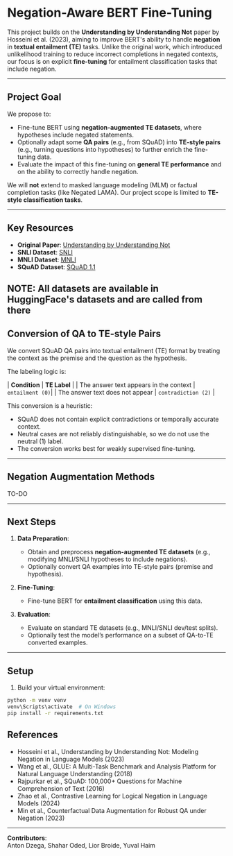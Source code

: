 # Negation-Aware BERT Fine-Tuning

This project builds on the **Understanding by Understanding Not** paper by Hosseini et al. (2023), aiming to improve BERT's ability to handle **negation** in **textual entailment (TE)** tasks. Unlike the original work, which introduced unlikelihood training to reduce incorrect completions in negated contexts, our focus is on explicit **fine-tuning** for entailment classification tasks that include negation.

---

## Project Goal

We propose to:
- Fine-tune BERT using **negation-augmented TE datasets**, where hypotheses include negated statements.
- Optionally adapt some **QA pairs** (e.g., from SQuAD) into **TE-style pairs** (e.g., turning questions into hypotheses) to further enrich the fine-tuning data.
- Evaluate the impact of this fine-tuning on **general TE performance** and on the ability to correctly handle negation.

We will **not** extend to masked language modeling (MLM) or factual completion tasks (like Negated LAMA). Our project scope is limited to **TE-style classification tasks**.

---

## Key Resources

- **Original Paper**: [Understanding by Understanding Not](https://aclanthology.org/2021.naacl-main.102/)
- **SNLI Dataset**: [SNLI](https://nlp.stanford.edu/projects/snli/)
- **MNLI Dataset**: [MNLI](https://cims.nyu.edu/~sbowman/multinli/)
- **SQuAD Dataset**: [SQuAD 1.1](https://rajpurkar.github.io/SQuAD-explorer/)

NOTE: All datasets are available in HuggingFace's datasets and are called from there
---

## Conversion of QA to TE-style Pairs
We convert SQuAD QA pairs into textual entailment (TE) format by treating the context as the premise and the question as the hypothesis.

The labeling logic is:

| **Condition**	| **TE Label** |
| The answer text appears in the context	| `entailment (0)`|
| The answer text does not appear	| `contradiction (2)` | 

This conversion is a heuristic:

- SQuAD does not contain explicit contradictions or temporally accurate context.
- Neutral cases are not reliably distinguishable, so we do not use the neutral (1) label.
- The conversion works best for weakly supervised fine-tuning.

---

## Negation Augmentation Methods
TO-DO 

---

## Next Steps

1. **Data Preparation**:
   - Obtain and preprocess **negation-augmented TE datasets** (e.g., modifying MNLI/SNLI hypotheses to include negations).
   - Optionally convert QA examples into TE-style pairs (premise and hypothesis).

2. **Fine-Tuning**:
   - Fine-tune BERT for **entailment classification** using this data.

3. **Evaluation**:
   - Evaluate on standard TE datasets (e.g., MNLI/SNLI dev/test splits).
   - Optionally test the model’s performance on a subset of QA-to-TE converted examples.

---

## Setup

1. Build your virtual environment:
```bash
python -m venv venv
venv\Scripts\activate  # On Windows
pip install -r requirements.txt
```

## References

- Hosseini et al., Understanding by Understanding Not: Modeling Negation in Language Models (2023)
- Wang et al., GLUE: A Multi-Task Benchmark and Analysis Platform for Natural Language Understanding (2018)
- Rajpurkar et al., SQuAD: 100,000+ Questions for Machine Comprehension of Text (2016)
- Zhao et al., Contrastive Learning for Logical Negation in Language Models (2024)
- Min et al., Counterfactual Data Augmentation for Robust QA under Negation (2023)

---

**Contributors**:  
Anton Dzega, Shahar Oded, Lior Broide, Yuval Haim
